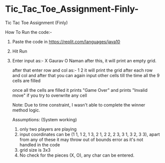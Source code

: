 # Tic_Tac_Toe_Assignment-Finly-
Tic Tac Toe Assignment (Finly)

How To Run the code:-

1. Paste the code in https://replit.com/languages/java10
2. Hit Run
3. Enter input as:- 
   X Gaurav
   O Naman
   after this, it will print an empty grid.
   
   after that enter row and col as:-
   1 2
   it will print the grid after each row and col and after that you can again input other cells till the time all the 9 cells are filled
   
   once all the cells are filled it prints "Game Over"
   and prints "Invalid move" if you try to overwrite any cell
   
   Note: Due to time constraint, I wasn't able to complete the winner method logic.
   
   Assumptions: (System working)
   1. only two players are playing
   2. input coordinates can be (1 1, 1 2, 1 3, 2 1, 2 2, 2 3, 3 1, 3 2, 3 3), apart from any of these it may throw out of bounds error as it's not handled in the         code
   3. grid size is 3x3
   4. No check for the pieces (X, O), any char can be entered. 

